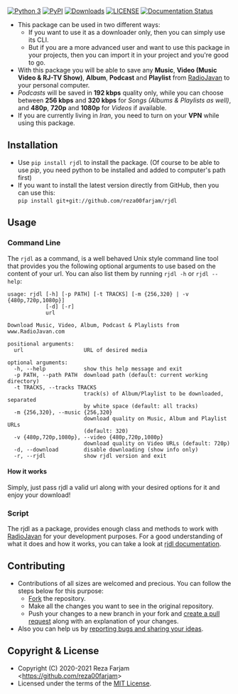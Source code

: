 ﻿[![Python 3](https://img.shields.io/badge/python-3-blue)](https://pypi.org/project/rjdl/)
[![PyPI](https://img.shields.io/badge/pypi-v1.0.0-blue)](https://pypi.org/project/rjdl/)
[![Downloads](https://pepy.tech/badge/rjdl)](https://pepy.tech/project/rjdl)
[![LICENSE](https://img.shields.io/badge/license-MIT-green)](https://github.com/reza00farjam/rjdl/blob/master/LICENSE)
[![Documentation Status](https://readthedocs.org/projects/rjdl/badge/?version=latest)](https://rjdl.readthedocs.io/en/latest/?badge=latest)

* This package can be used in two different ways:  
    * If you want to use it as a downloader only, then you can simply use its CLI.  
    * But if you are a more advanced user and want to use this package in your projects, then you can import it in your project and you're good to go.
* With this package you will be able to save any **Music**, **Video (Music Video & RJ-TV Show)**, **Album**, **Podcast** and **Playlist** from [RadioJavan](www.radiojavan.com) to your personal computer.  
* *Podcasts* will be saved in **192 kbps** quality only, while you can choose between **256 kbps** and **320 kbps** for *Songs (Albums & Playlists as well)*, and **480p**, **720p** and **1080p** for *Videos* if available.  
* If you are currently living in *Iran*, you need to turn on your **VPN** while using this package.

## Installation

* Use `pip install rjdl` to install the package. (Of course to be able to use *pip*, you need python to be installed and added to computer's path first)  
* If you want to install the latest version directly from GitHub, then you can use this:  
`pip install git+git://github.com/reza00farjam/rjdl`  

## Usage

### Command Line

The ```rjdl``` as a command, is a well behaved Unix style command line tool that provides you the following optional arguments to use based on the content of your url. You can also list them by running `rjdl -h` or `rjdl --help`:

```text
usage: rjdl [-h] [-p PATH] [-t TRACKS] [-m {256,320} | -v {480p,720p,1080p}]
            [-d] [-r]
            url

Download Music, Video, Album, Podcast & Playlists from www.RadioJavan.com

positional arguments:
  url                   URL of desired media

optional arguments:
  -h, --help            show this help message and exit
  -p PATH, --path PATH  download path (default: current working directory)
  -t TRACKS, --tracks TRACKS
                        track(s) of Album/Playlist to be downloaded, separated
                        by white space (default: all tracks)
  -m {256,320}, --music {256,320}
                        download quality on Music, Album and Playlist URLs
                        (default: 320)
  -v {480p,720p,1080p}, --video {480p,720p,1080p}
                        download quality on Video URLs (default: 720p)
  -d, --download        disable downloading (show info only)
  -r, --rjdl            show rjdl version and exit
```

#### How it works

Simply, just pass rjdl a valid url along with your desired options for it and enjoy your download!

### Script

The rjdl as a package, provides enough class and methods to work with [RadioJavan](www.radiojavan.com) for your
development purposes. For a good understanding of what it does and how it works, you can take a look at
[rjdl documentation](https://rjdl.readthedocs.io/en/latest/).

## Contributing

* Contributions of all sizes are welcomed and precious. You can follow the steps below for this purpose:
    * [Fork](https://github.com/reza00farjam/rjdl/fork) the repository.  
    * Make all the changes you want to see in the original repository.  
    * Push your changes to a new branch in your fork and [create a pull request](https://github.com/reza00farjam/rjdl/compare) along with an explanation of your changes.  
* Also you can help us by [reporting bugs and sharing your ideas]((https://github.com/reza00farjam/rjdl/issues/new)).  

## Copyright & License

* Copyright (C) 2020-2021 Reza Farjam <<https://github.com/reza00farjam>>  
* Licensed under the terms of the [MIT License](https://github.com/reza00farjam/rjdl/blob/master/LICENSE).  
